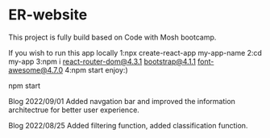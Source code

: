 # ER-website
This project is fully build based on Code with Mosh bootcamp.

If you wish to run this app locally
1:npx create-react-app my-app-name
2:cd my-app
3:npm i react-router-dom@4.3.1 bootstrap@4.1.1 font-awesome@4.7.0
4:npm start
enjoy:)

npm start

Blog 2022/09/01
Added navgation bar and improved the information architectrue for better user experience.

Blog 2022/08/25
Added filtering function, added classification function.
